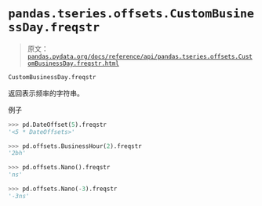 # `pandas.tseries.offsets.CustomBusinessDay.freqstr`

> 原文：[`pandas.pydata.org/docs/reference/api/pandas.tseries.offsets.CustomBusinessDay.freqstr.html`](https://pandas.pydata.org/docs/reference/api/pandas.tseries.offsets.CustomBusinessDay.freqstr.html)

```py
CustomBusinessDay.freqstr
```

返回表示频率的字符串。

例子

```py
>>> pd.DateOffset(5).freqstr
'<5 * DateOffsets>' 
```

```py
>>> pd.offsets.BusinessHour(2).freqstr
'2bh' 
```

```py
>>> pd.offsets.Nano().freqstr
'ns' 
```

```py
>>> pd.offsets.Nano(-3).freqstr
'-3ns' 
```
